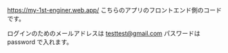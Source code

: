 
https://my-1st-enginer.web.app/
こちらのアプリのフロントエンド側のコードです。

ログインのためのメールアドレスは
testtest@gmail.com
パスワードは
password
で入れます。
